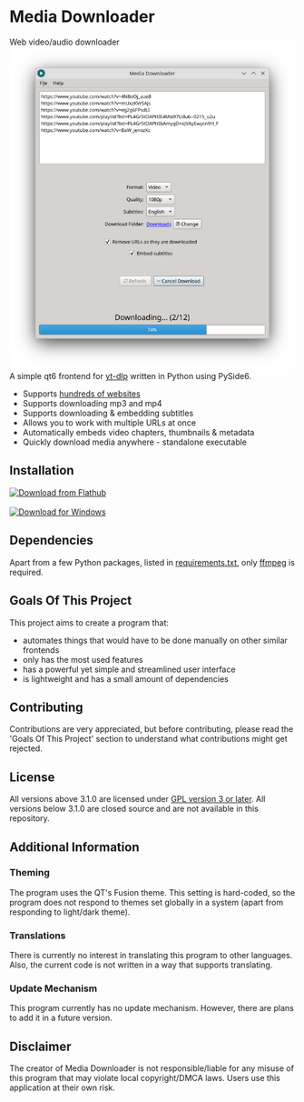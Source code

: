 # Media Downloader
Web video/audio downloader
<br><img src="screenshots/kde-plasma.png" width="600px"><br>
A simple qt6 frontend for [yt-dlp](https://github.com/yt-dlp/yt-dlp) written in Python using PySide6.
- Supports [hundreds of websites](https://github.com/yt-dlp/yt-dlp/blob/master/supportedsites.md)
- Supports downloading mp3 and mp4
- Supports downloading & embedding subtitles
- Allows you to work with multiple URLs at once
- Automatically embeds video chapters, thumbnails & metadata
- Quickly download media anywhere - standalone executable
## Installation
<a href="https://flathub.org/apps/com.markopejic.downloader"><img width="150" alt="Download from Flathub" src="https://dl.flathub.org/assets/badges/flathub-badge-en.png"></a><br>
<br><a href="https://github.com/markop404/media-downloader/releases"><img width="140" alt="Download for Windows" src="https://upload.wikimedia.org/wikipedia/commons/e/e2/Windows_logo_and_wordmark_-_2021.svg"></a><br>
## Dependencies
Apart from a few Python packages, listed in [requirements.txt](./requirements.txt), only [ffmpeg](https://ffmpeg.org) is required.
## Goals Of This Project
This project aims to create a program that:
- automates things that would have to be done manually on other similar frontends
- only has the most used features
- has a powerful yet simple and streamlined user interface
- is lightweight and has a small amount of dependencies
## Contributing
Contributions are very appreciated, but before contributing, please read the 
'Goals Of This Project' section to understand what contributions might get rejected.
## License
All versions above 3.1.0 are licensed under [GPL version 3 or later](https://www.gnu.org/licenses/gpl-3.0.html). All versions below 3.1.0 are closed source and are not available in this repository.
## Additional Information
### Theming
The program uses the QT's Fusion theme. This setting is hard-coded, so the program does not respond to themes set globally in a system (apart from responding to light/dark theme).
### Translations
There is currently no interest in translating this program to other languages. Also, the current code is not written in a way that supports translating.
### Update Mechanism
This program currently has no update mechanism. However, there are plans to add it in a future version.
## Disclaimer
The creator of Media Downloader is not responsible/liable for any misuse of this program that may violate local copyright/DMCA laws. Users use this application at their own risk.
